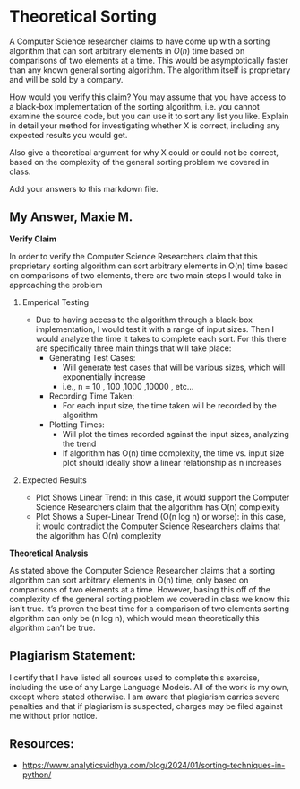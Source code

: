 # Theoretical Sorting

A Computer Science researcher claims to have come up with a sorting algorithm
that can sort arbitrary elements in $O(n)$ time based on comparisons of two
elements at a time. This would be asymptotically faster than any known general
sorting algorithm. The algorithm itself is proprietary and will be sold by a
company.

How would you verify this claim? You may assume that you have access to a
black-box implementation of the sorting algorithm, i.e. you cannot examine the
source code, but you can use it to sort any list you like. Explain in detail
your method for investigating whether X is correct, including any expected
results you would get.

Also give a theoretical argument for why X could or could not be correct, based
on the complexity of the general sorting problem we covered in class.

Add your answers to this markdown file.

## My Answer, Maxie M. 

**Verify Claim**

In order to verify the Computer Science Researchers claim that this proprietary sorting algorithm can sort arbitrary elements in O(n) time based on comparisons of two elements, there are two main steps I would take in approaching the problem
1. Emperical Testing
   - Due to having access to the algorithm through a black-box implementation, I would test it with a range of input sizes. Then I would analyze the time it takes to complete each sort. For this there are specifically three main things that will take place: 
       - Generating Test Cases:
           - Will generate test cases that will be various sizes, which will exponentially increase
           - i.e., n = 10 , 100 ,1000 ,10000 , etc...
       - Recording Time Taken:
           - For each input size, the time taken will be recorded by the algorithm
       - Plotting Times:
           - Will plot the times recorded against the input sizes, analyzing the trend
           - If algorithm has O(n) time complexity, the time vs. input size plot should ideally show a linear relationship as n increases
      
2. Expected Results
   - Plot Shows Linear Trend: in this case, it would support the Computer Science Researchers claim that the algorithm has O(n) complexity
   - Plot Shows a Super-Linear Trend (O(n log n) or worse): in this case, it would contradict the Computer Science Researchers claims that the algorithm has O(n) complexity

**Theoretical Analysis** 

As stated above the Computer Science Researcher claims that a sorting algorithm can sort arbitrary elements in O(n) time, only based on comparisons of two elements at a time. However, basing this off of the complexity of the general sorting problem we covered in class we know this isn’t true. It’s proven the best time for a comparison of two elements sorting algorithm can only be (n log n), which would mean theoretically this algorithm can’t be true. 

## Plagiarism Statement: 
I certify that I have listed all sources used to complete this exercise, including the use of any Large Language Models. All of the work is my own, except where stated otherwise. I am aware that plagiarism carries severe penalties and that if plagiarism is suspected, charges may be filed against me without prior notice.

## Resources: 
- https://www.analyticsvidhya.com/blog/2024/01/sorting-techniques-in-python/
